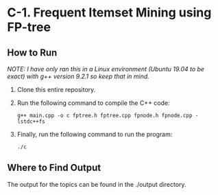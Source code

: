 # C-1. Frequent Itemset Mining using FP-tree
## How to Run
*NOTE: I have only ran this in a Linux environment (Ubuntu 19.04 to be exact) with g++ version 9.2.1 so keep that in mind.*

1. Clone this entire repository.
2. Run the following command to compile the C++ code:

    ```shell
    g++ main.cpp -o c fptree.h fptree.cpp fpnode.h fpnode.cpp -lstdc++fs
    ```
3. Finally, run the following command to run the program:

    ```shell
    ./c
    ```

## Where to Find Output
The output for the topics can be found in the ./output directory.